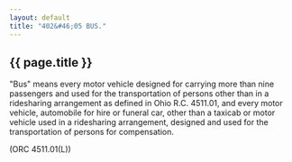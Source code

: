 ```yaml
---
layout: default 
title: "402&#46;05 BUS."
---
```


{{ page.title }}
----------------

"Bus" means every motor vehicle designed for carrying more than nine
passengers and used for the transportation of persons other than in a
ridesharing arrangement as defined in Ohio R.C. 4511.01, and every motor
vehicle, automobile for hire or funeral car, other than a taxicab or
motor vehicle used in a ridesharing arrangement, designed and used for
the transportation of persons for compensation.

(ORC 4511.01(L))
